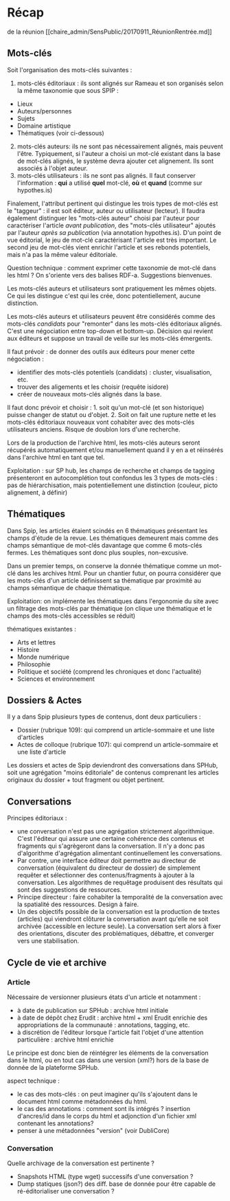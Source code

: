 # Récap
de la réunion [[chaire_admin/SensPublic/20170911_RéunionRentrée.md]]

## Mots-clés

Soit l'organisation des mots-clés suivantes :

1. mots-clés éditoriaux : ils sont alignés sur Rameau et son organisés selon la même taxonomie que sous SPIP :
  * Lieux
  * Auteurs/personnes
  * Sujets
  * Domaine artistique
  * Thématiques (voir ci-dessous)
2. mots-clés auteurs: ils ne sont pas nécessairement alignés, mais peuvent l'être. Typiquement, si l'auteur a choisi un mot-clé existant dans la base de mot-clés alignés, le système devra ajouter cet alignement. Ils sont associés à l'objet auteur.
3. mots-clés utilisateurs : ils ne sont pas alignés. Il faut conserver l'information : **qui** a utilisé **quel** mot-clé, **où** et **quand** (comme sur hypothes.is)

Finalement, l'attribut pertinent qui distingue les trois types de mot-clés est le "taggeur" : il est soit éditeur, auteur ou utilisateur (lecteur). Il faudra également distinguer les "mots-clés auteur" choisi par l'auteur pour caractériser l'article _avant publication_, des "mots-clés utilisateur" ajoutés par l'auteur _après sa publication_ (via annotation hypothes.is).
D'un point de vue éditorial, le jeu de mot-clé caractérisant l'article est très important. Le second jeu de mot-clés vient enrichir l'article et ses rebonds potentiels, mais n'a pas la même valeur éditoriale.

Question technique : comment exprimer cette taxonomie de mot-clé dans les html ? On s'oriente vers des balises RDF-a. Suggestions bienvenues.

Les mots-clés auteurs et utilisateurs sont pratiquement les mêmes objets. Ce qui les distingue c'est qui les crée, donc potentiellement, aucune distinction.

Les mots-clés auteurs et utilisateurs peuvent être considérés comme des mots-clés _candidats_ pour "remonter" dans les mots-clés éditoriaux alignés. C'est une négociation entre top-down et bottom-up. Décision qui revient aux éditeurs et suppose un travail de veille sur les mots-clés émergents.

Il faut prévoir : de donner des outils aux éditeurs pour mener cette négociation :
  * identifier des mots-clés potentiels (candidats) : cluster, visualisation, etc.
  * trouver des aligements et les choisir (requête isidore)
  * créer de nouveaux mots-clés alignés dans la base.

Il faut donc prévoir et choisir : 1. soit qu'un mot-clé (et son historique) puisse changer de statut ou d'objet. 2. Soit on fait une rupture nette et les mots-clés éditoriaux nouveaux vont cohabiter avec des mots-clés utilisateurs anciens. Risque de doublon lors d'une recherche.

Lors de la production de l'archive html, les mots-clés auteurs seront récupérés automatiquement et/ou manuellement quand il y en a et réinsérés dans l'archive html en tant que tel.

Exploitation : sur SP hub, les champs de recherche et champs de tagging présenteront en autocomplétion tout confondus les 3 types de mots-clés : pas de hiérarchisation, mais potentiellement une distinction (couleur, picto alignement, à définir)

## Thématiques

Dans Spip, les articles étaient scindés en 6 thématiques présentant les champs d'étude de la revue. Les thématiques demeurent mais comme des champs sémantique de mot-clés davantage que comme 6 mots-clés fermes. Les thématiques sont donc plus souples, non-excusive.

Dans un premier temps, on conserve la donnée thématique comme un mot-clé dans les archives html.
Pour un chantier futur, on pourra considérer que les mots-clés d'un article définissent sa thématique par proximité au champs sémantique de chaque thématique.

Exploitation: on implémente les thématiques dans l'ergonomie du site avec un filtrage des mots-clés par thématique (on clique une thématique et le champs des mots-clés accessibles se réduit)

thématiques existantes :
  -  Arts et lettres
  -  Histoire
  -  Monde numérique
  -  Philosophie
  -  Politique et société (comprend les chroniques et donc l'actualité)
  -  Sciences et environnement

## Dossiers & Actes

Il y a dans Spip plusieurs types de contenus, dont deux particuliers :

* Dossier (rubrique 109): qui comprend un article-sommaire et une liste d'articles
* Actes de colloque (rubrique 107): qui comprend un article-sommaire et une liste d'article

Les dossiers et actes de Spip deviendront des conversations dans SPHub, soit une agrégation "moins éditoriale" de contenus comprenant les articles originaux du dossier + tout fragment ou objet pertinent.

## Conversations

Principes éditoriaux :
* une conversation n'est pas une agrégation strictement algorithmique. C'est l'éditeur qui assure une certaine cohérence des contenus et fragments qui s'agrègeront dans la conversation. Il n'y a donc pas d'algorithme d'agrégation alimentant continuellement les conversations.
* Par contre, une interface éditeur doit permettre au directeur de conversation (équivalent du directeur de dossier) de simplement requêter et sélectionner des contenus/fragments à ajouter à la conversation. Les algorithmes de requêtage produisent des résultats qui sont des suggestions de ressources.
* Principe directeur : faire cohabiter la temporalité de la conversation avec la spatialité des ressources. Design à faire.
* Un des objectifs possible de la conversation est la production de textes (articles) qui viendront clôturer la conversation avant qu'elle ne soit archivée (accessible en lecture seule). La conversation sert alors à fixer des orientations, discuter des problématiques, débattre, et converger vers une stabilisation.

## Cycle de vie et archive

### Article

Nécessaire de versionner plusieurs états d'un article et notamment :

* à date de publication sur SPHub : archive html initiale
* à date de dépôt chez Erudit : archive html + xml Erudit enrichie des appropriations de la communauté : annotations, tagging, etc.
* à discrétion de l'éditeur lorsque l'article fait l'objet d'une attention particulière : archive html enrichie

Le principe est donc bien de réintégrer les éléments de la conversation dans le html, ou en tout cas dans une version (xml?) hors de la base de donnée de la plateforme SPHub.

aspect technique :
  * le cas des mots-clés : on peut imaginer qu'ils s'ajoutent dans le document html comme métadonnées du html.
  * le cas des annotations : comment sont ils intégrés ? insertion d'ancres/id dans le corps du html et adjonction d'un fichier xml contenant les annotations?
  * penser à une métadonnées "version" (voir DubliCore)

### Conversation

Quelle archivage de la conversation est pertinente ?
  * Snapshots HTML (type wget) successifs d'une conversation ?
  * Dump statiques (json?) des diff. base de donnée pour être capable de ré-éditorialiser une conversation ?
